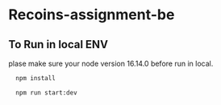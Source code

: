 

# Recoins-assignment-be


## To Run in local ENV

plase make sure your node version 16.14.0 before run in local.

```bash
  npm install
```

```bash
  npm run start:dev
```